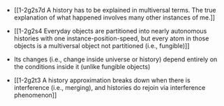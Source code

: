 - [[1-2g2s7d A history has to be explained in multiversal terms. The true explanation of what happened involves many other instances of me.]]
- [[1-2g2s4 Everyday objects are partitioned into nearly autonomous histories with one instance-position-speed, but every atom in those objects is a multiversal object not partitioned (i.e., fungible)]]

- Its changes (i.e., change inside universe or history) depend entirely on the conditions inside it (unlike fungible objects)

- [[1-2g2t3 A history approximation breaks down when there is interference (i.e., merging), and histories do rejoin via interference phenomenon]]
